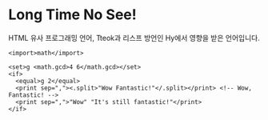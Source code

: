 # Long Time No See!

HTML 유사 프로그래밍 언어, Tteok과 리스프 방언인 Hy에서 영향을 받은 언어입니다.

```
<import>math</import>

<set>g <math.gcd>4 6</math.gcd></set>
<if>
  <equal>g 2</equal>
  <print sep=","><.split>"Wow Fantastic!"</.split></print> <!-- Wow, Fantastic! -->
  <print sep=",">"Wow" "It's still fantastic!"</print>
</if>
```
